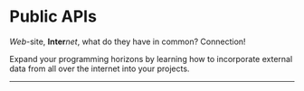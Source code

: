 # Public APIs

_Web_-site, __Inter__*net*, what do they have in common?  Connection!

Expand your programming horizons by learning how to incorporate external data from all over the internet into your projects.

---
